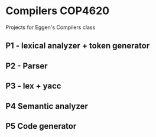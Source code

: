 # Compilers COP4620
Projects for Eggen's Compilers class

## P1 - lexical analyzer + token generator



## P2 - Parser


## P3 - lex + yacc


## P4 Semantic analyzer


## P5 Code generator
